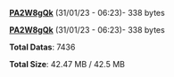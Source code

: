 [**PA2W8gQk**](/data/PA2W8gQk.txt) (31/01/23 - 06:23)- 338 bytes

[**PA2W8gQk**](/data/PA2W8gQk.txt) (31/01/23 - 06:23)- 338 bytes

**Total Datas**: 7436

**Total Size**: 42.47 MB / 42.5 MB